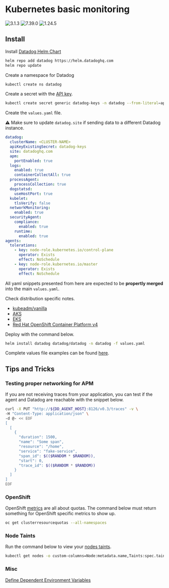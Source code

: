 # Kubernetes basic monitoring

![3.1.3](https://img.shields.io/badge/Datadog%20chart-3.1.3-632ca6?labelColor=f0f0f0&logo=Helm&logoColor=0f1689)
![7.39.0](https://img.shields.io/badge/Agent-7.39.0-632ca6?&labelColor=f0f0f0&logo=Datadog&logoColor=632ca6)
![1.24.5](https://img.shields.io/badge/Kubernetes-1.24.5-326ce5?labelColor=f0f0f0&logo=Kubernetes&logoColor=326ce5)

## Install

Install [Datadog Helm Chart](https://github.com/DataDog/helm-charts/tree/master/charts/datadog)

```bash
helm repo add datadog https://helm.datadoghq.com
helm repo update
```

Create a namespace for Datadog

```bash
kubectl create ns datadog
```

Create a secret with the [API key](https://app.datadoghq.com/organization-settings/api-keys).

```bash
kubectl create secret generic datadog-keys -n datadog --from-literal=api-key=<API-KEY>
```

Create the `values.yaml` file.

:warning: Make sure to update `datadog.site` if sending data to a different Datadog instance.

```yaml
datadog:
  clusterName: <CLUSTER-NAME>
  apiKeyExistingSecret: datadog-keys
  site: datadoghq.com
  apm:
    portEnabled: true
  logs:
    enabled: true
    containerCollectAll: true
  processAgent:
    processCollection: true
  dogstatsd:
    useHostPort: true
  kubelet:
    tlsVerify: false
  networkMonitoring:
    enabled: true
  securityAgent:
    compliance:
      enabled: true
    runtime:
      enabled: true
agents:
  tolerations:
    - key: node-role.kubernetes.io/control-plane
      operator: Exists
      effect: NoSchedule
    - key: node-role.kubernetes.io/master
      operator: Exists
      effect: NoSchedule
```

All yaml snippets presented from here are expected to be **propertly merged** into the main `values.yaml`.

Check distribution specific notes.  

- [kubeadm/vanilla](kubeadm.md)
- [AKS](aks.md)
- [EKS](eks.md)
- [Red Hat OpenShift Container Platform v4](openshift4.md)

 Deploy with the command below.

```bash
helm install datadog datadog/datadog -n datadog -f values.yaml
```

Complete values file examples can be found [here](examples).

## Tips and Tricks

### Testing proper networking for APM

If you are not receiving traces from your application, you can test if the agent and Datadog are reachable with the snippet below.

```bash
curl -X PUT "http://${DD_AGENT_HOST}:8126/v0.3/traces" -v \
-H "Content-Type: application/json" \
-d @- << EOF
[
  [
    {
      "duration": 1500,
      "name": "Some span",
      "resource": "/home",
      "service": "fake-service",
      "span_id": $(($RANDOM * $RANDOM)),
      "start": 0,
      "trace_id": $(($RANDOM * $RANDOM))
    }
  ]
]
EOF
```

### OpenShift

OpenShift [metrics](https://docs.datadoghq.com/integrations/openshift/#metrics) are all about quotas.  The command below must return something for OpenShift specific metrics to show up.

```bash
oc get clusterresourcequotas --all-namespaces
```

### Node Taints

Run the command below to view your [nodes taints](https://kubernetes.io/docs/concepts/scheduling-eviction/taint-and-toleration/).

```bash
kubectl get nodes -o custom-columns=Node:metadata.name,Taints:spec.taints
```

### Misc

[Define Dependent Environment Variables](https://kubernetes.io/docs/tasks/inject-data-application/define-interdependent-environment-variables/)

